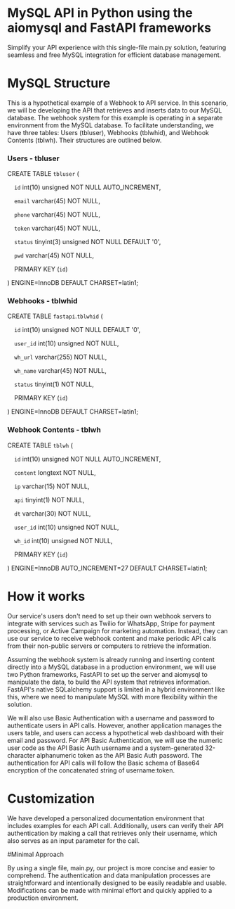 # MySQL API in Python using the aiomysql and FastAPI frameworks

Simplify your API experience with this single-file main.py solution, featuring seamless and free MySQL integration for efficient database management.

# MySQL Structure

This is a hypothetical example of a Webhook to API service. In this scenario, we will be developing the API that retrieves and inserts data to our MySQL database. The webhook system for this example is operating in a separate environment from the MySQL database. To facilitate understanding, we have three tables: Users (tbluser), Webhooks (tblwhid), and Webhook Contents (tblwh). Their structures are outlined below.

### Users - tbluser

CREATE TABLE  `tbluser` ( 

    `id` int(10) unsigned NOT NULL AUTO_INCREMENT,

    `email` varchar(45) NOT NULL,

    `phone` varchar(45) NOT NULL,  

    `token` varchar(45) NOT NULL,

    `status` tinyint(3) unsigned NOT NULL DEFAULT '0',
    
    `pwd` varchar(45) NOT NULL,

    PRIMARY KEY (`id`)

) ENGINE=InnoDB DEFAULT CHARSET=latin1;

### Webhooks - tblwhid

CREATE TABLE  `fastapi`.`tblwhid` (

    `id` int(10) unsigned NOT NULL DEFAULT '0',

    `user_id` int(10) unsigned NOT NULL,

    `wh_url` varchar(255) NOT NULL,

    `wh_name` varchar(45) NOT NULL,

    `status` tinyint(1) NOT NULL,

    PRIMARY KEY (`id`)

) ENGINE=InnoDB DEFAULT CHARSET=latin1;

### Webhook Contents - tblwh

CREATE TABLE  `tblwh` (

    `id` int(10) unsigned NOT NULL AUTO_INCREMENT,

    `content` longtext NOT NULL,

    `ip` varchar(15) NOT NULL,

    `api` tinyint(1) NOT NULL,

    `dt` varchar(30) NOT NULL,

    `user_id` int(10) unsigned NOT NULL,

    `wh_id` int(10) unsigned NOT NULL,

    PRIMARY KEY (`id`)

) ENGINE=InnoDB AUTO_INCREMENT=27 DEFAULT CHARSET=latin1;

# How it works

Our service's users don't need to set up their own webhook servers to integrate with services such as Twilio for WhatsApp, Stripe for payment processing, or Active Campaign for marketing automation. Instead, they can use our service to receive webhook content and make periodic API calls from their non-public servers or computers to retrieve the information.

Assuming the webhook system is already running and inserting content directly into a MySQL database in a production environment, we will use two Python frameworks, FastAPI to set up the server and aiomysql to manipulate the data, to build the API system that retrieves information. FastAPI's native SQLalchemy support is limited in a hybrid environment like this, where we need to manipulate MySQL with more flexibility within the solution.

We will also use Basic Authentication with a username and password to authenticate users in API calls. However, another application manages the users table, and users can access a hypothetical web dashboard with their email and password. For API Basic Authentication, we will use the numeric user code as the API Basic Auth username and a system-generated 32-character alphanumeric token as the API Basic Auth password. The authentication for API calls will follow the Basic schema of Base64 encryption of the concatenated string of username:token.

# Customization

We have developed a personalized documentation environment that includes examples for each API call. Additionally, users can verify their API authentication by making a call that retrieves only their username, which also serves as an input parameter for the call.

#Minimal Approach

By using a single file, main.py, our project is more concise and easier to comprehend. The authentication and data manipulation processes are straightforward and intentionally designed to be easily readable and usable. Modifications can be made with minimal effort and quickly applied to a production environment.

